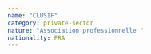 ```yaml
---
name: "CLUSIF"
category: private-sector
nature: "Association professionnelle "
nationality: FRA
---
```


